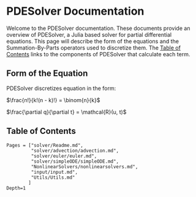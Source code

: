 # PDESolver Documentation
Welcome to the PDESolver documentation.  These documents provide an overview
of PDESolver, a Julia based solver for partial differential equations.
This page will describe the form of the equations and the Summation-By-Parts
operators used to discretize them.  The [Table of Contents](@ref) links to
the components of PDESolver that calculate each term.

## Form of the Equation

PDESolver discretizes equation in the form:

$\frac{n!}{k!(n - k)!} = \binom{n}{k}$

$\frac{\partial q}{\partial t} = \mathcal{R}(u, t)$


## Table of Contents
[//]: # (specifying pages also specifies the order of the pages)
```@contents
Pages = ["solver/Readme.md",
         "solver/advection/advection.md",
         "solver/euler/euler.md",
         "solver/simpleODE/simpleODE.md",
         "NonlinearSolvers/nonlinearsolvers.md",
         "input/input.md",
         "Utils/Utils.md"
        ]
Depth=1
```
